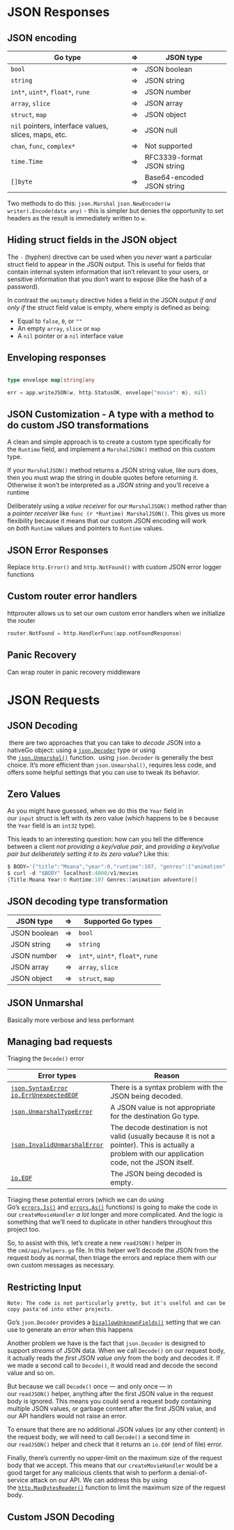 # JSON Responses
## JSON encoding
<table>
<thead>
<tr>
<th>Go type</th>
<th>⇒</th>
<th>JSON type</th>
</tr>
</thead>

<tbody>
<tr>
<td><code>bool</code></td>
<td>⇒</td>
<td>JSON boolean</td>
</tr>

<tr>
<td><code>string</code></td>
<td>⇒</td>
<td>JSON string</td>
</tr>

<tr>
<td><code>int*</code>, <code>uint*</code>, <code>float*</code>, <code>rune</code></td>
<td>⇒</td>
<td>JSON number</td>
</tr>

<tr>
<td><code>array</code>, <code>slice</code></td>
<td>⇒</td>
<td>JSON array</td>
</tr>

<tr>
<td><code>struct</code>, <code>map</code></td>
<td>⇒</td>
<td>JSON object</td>
</tr>

<tr>
<td><code>nil</code> pointers, interface values, slices, maps, etc.</td>
<td>⇒</td>
<td>JSON null</td>
</tr>

<tr>
<td><code>chan</code>, <code>func</code>, <code>complex*</code></td>
<td>⇒</td>
<td>Not supported</td>
</tr>

<tr>
<td><code>time.Time</code></td>
<td>⇒</td>
<td>RFC3339-format JSON string</td>
</tr>

<tr>
<td><code>[]byte</code></td>
<td>⇒</td>
<td>Base64-encoded JSON string</td>
</tr>
</tbody>
</table>

Two methods to do this:
`json.Marshal`
`json.NewEncoder(w writer).Encode(data any)` - this is simpler but denies the opportunity to set headers as the result is immediately written to `w`.

## Hiding struct fields in the JSON object
The `-` (hyphen) directive can be used when you _never_ want a particular struct field to appear in the JSON output. This is useful for fields that contain internal system information that isn’t relevant to your users, or sensitive information that you don’t want to expose (like the hash of a password).

In contrast the `omitempty` directive hides a field in the JSON output _if and only if_ the struct field value is empty, where empty is defined as being:

- Equal to `false`, `0`, or `""`
- An empty `array`, `slice` or `map`
- A `nil` pointer or a `nil` interface value
## Enveloping responses
``` go

type envelope map[string]any

err = app.writeJSON(w, http.StatusOK, envelope{"movie": m}, nil)

```

## JSON Customization - A type with a method to do custom JSO transformations

A clean and simple approach is to create a custom type specifically for the `Runtime` field, and implement a `MarshalJSON()` method on this custom type.

If your `MarshalJSON()` method returns a JSON string value, like ours does, then you must wrap the string in double quotes before returning it. Otherwise it won’t be interpreted as a _JSON string_ and you’ll receive a runtime

Deliberately using a _value receiver_ for our `MarshalJSON()` method rather than a _pointer receiver_ like `func (r *Runtime) MarshalJSON()`. This gives us more flexibility because it means that our custom JSON encoding will work on _both_ `Runtime` values and pointers to `Runtime` values.

## JSON Error Responses
Replace `http.Error()` and `http.NotFound()` with custom JSON error logger functions

## Custom router error handlers
httprouter allows us to set our own custom error handlers when we initialize the router

``` gO
router.NotFound = http.HandlerFunc(app.notFoundResponse)
```

## Panic Recovery
Can wrap router in panic recovery middleware

# JSON Requests

## JSON Decoding 
 there are two approaches that you can take to _decode_ JSON into a nativeGo object: using a [`json.Decoder`](https://golang.org/pkg/encoding/json/#Decoder) type or using the [`json.Unmarshal()`](https://golang.org/pkg/encoding/json/#Unmarshal) function.
 using `json.Decoder` is generally the best choice. It’s more efficient than `json.Unmarshal()`, requires less code, and offers some helpful settings that you can use to tweak its behavior.

## Zero Values
As you might have guessed, when we do this the `Year` field in our `input` struct is left with its zero value (which happens to be `0` because the `Year` field is an `int32` type).

This leads to an interesting question: how can you tell the difference between a client _not providing a key/value pair_, and _providing a key/value pair but deliberately setting it to its zero value_? Like this:
```go
$ BODY='{"title":"Moana","year":0,"runtime":107, "genres":["animation","adventure"]}'
$ curl -d "$BODY" localhost:4000/v1/movies
{Title:Moana Year:0 Runtime:107 Genres:[animation adventure]}
```

## JSON decoding type transformation
<table>
<thead>
<tr>
<th>JSON type</th>
<th>⇒</th>
<th>Supported Go types</th>
</tr>
</thead>

<tbody>
<tr>
<td>JSON boolean</td>
<td>⇒</td>
<td><code>bool</code></td>
</tr>

<tr>
<td>JSON string</td>
<td>⇒</td>
<td><code>string</code></td>
</tr>

<tr>
<td>JSON number</td>
<td>⇒</td>
<td><code>int*</code>, <code>uint*</code>, <code>float*</code>, <code>rune</code></td>
</tr>

<tr>
<td>JSON array</td>
<td>⇒</td>
<td><code>array</code>, <code>slice</code></td>
</tr>

<tr>
<td>JSON object</td>
<td>⇒</td>
<td><code>struct</code>, <code>map</code></td>
</tr>
</tbody>
</table>

## JSON Unmarshal
Basically more verbose and less performant

## Managing bad requests
Triaging the `Decode()` error

<table>
<thead>
<tr>
<th>Error types</th>
<th>Reason</th>
</tr>
</thead>

<tbody>
<tr>
<td><a href="https://golang.org/pkg/encoding/json/#SyntaxError"><code>json.SyntaxError</code></a> <br><a href="https://golang.org/pkg/io/#pkg-variables"><code>io.ErrUnexpectedEOF</code></a></td>
<td>There is a syntax problem with the JSON being decoded.</td>
</tr>

<tr>
<td><a href="https://golang.org/pkg/encoding/json/#UnmarshalTypeError"><code>json.UnmarshalTypeError</code></a></td>
<td>A JSON value is not appropriate for the destination Go type.</td>
</tr>

<tr>
<td><a href="https://golang.org/pkg/encoding/json/#InvalidUnmarshalError"><code>json.InvalidUnmarshalError</code></a></td>
<td>The decode destination is not valid (usually because it is not a pointer). This is actually a problem with our application code, not the JSON itself.</td>
</tr>

<tr>
<td><a href="https://golang.org/pkg/io/#pkg-variables"><code>io.EOF</code></a></td>
<td>The JSON being decoded is empty.</td>
</tr>
</tbody>
</table>

Triaging these potential errors (which we can do using Go’s [`errors.Is()`](https://golang.org/pkg/errors/#Is) and [`errors.As()`](https://golang.org/pkg/errors/#As) functions) is going to make the code in our `createMovieHandler` _a lot_ longer and more complicated. And the logic is something that we’ll need to duplicate in other handlers throughout this project too.

So, to assist with this, let’s create a new `readJSON()` helper in the `cmd/api/helpers.go` file. In this helper we’ll decode the JSON from the request body as normal, then triage the errors and replace them with our own custom messages as necessary.

## Restricting Input
	Note: The code is not particularly pretty, but it's uselful and can be copy pasta'ed into other projects.

Go’s `json.Decoder` provides a [`DisallowUnknownFields()`](https://golang.org/pkg/encoding/json/#Decoder.DisallowUnknownFields) setting that we can use to generate an error when this happens

Another problem we have is the fact that `json.Decoder` is designed to support _streams_ of JSON data. When we call `Decode()` on our request body, it actually reads the _first JSON value only_ from the body and decodes it. If we made a second call to `Decode()`, it would read and decode the second value and so on.

But because we call `Decode()` once — and only once — in our `readJSON()` helper, anything after the first JSON value in the request body is ignored. This means you could send a request body containing multiple JSON values, or garbage content after the first JSON value, and our API handlers would not raise an error.

To ensure that there are no additional JSON values (or any other content) in the request body, we will need to call `Decode()` a second time in our `readJSON()` helper and check that it returns an `io.EOF` (end of file) error.

Finally, there’s currently no upper-limit on the maximum size of the request body that we accept. This means that our `createMovieHandler` would be a good target for any malicious clients that wish to perform a denial-of-service attack on our API. We can address this by using the [`http.MaxBytesReader()`](https://golang.org/pkg/net/http/#MaxBytesReader) function to limit the maximum size of the request body.

## Custom JSON Decoding
